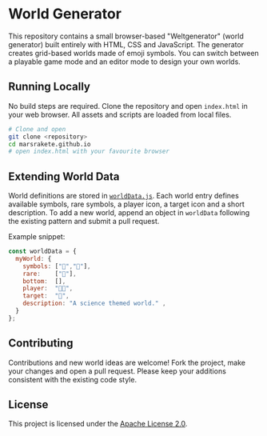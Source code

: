 # World Generator

This repository contains a small browser-based "Weltgenerator" (world generator) built entirely with HTML, CSS and JavaScript. The generator creates grid-based worlds made of emoji symbols. You can switch between a playable game mode and an editor mode to design your own worlds.

## Running Locally

No build steps are required. Clone the repository and open `index.html` in your web browser. All assets and scripts are loaded from local files.

```bash
# Clone and open
git clone <repository>
cd marsrakete.github.io
# open index.html with your favourite browser
```

## Extending World Data

World definitions are stored in [`worldData.js`](worldData.js). Each world entry defines available symbols, rare symbols, a player icon, a target icon and a short description. To add a new world, append an object in `worldData` following the existing pattern and submit a pull request.

Example snippet:

```javascript
const worldData = {
  myWorld: {
    symbols: ["🧪","🔬"],
    rare:    ["👾"],
    bottom:  [],
    player:  "🧑‍🔬",
    target:  "🧬",
    description: "A science themed world." ,
  }
};
```

## Contributing

Contributions and new world ideas are welcome! Fork the project, make your changes and open a pull request. Please keep your additions consistent with the existing code style.

## License

This project is licensed under the [Apache License 2.0](LICENSE).
